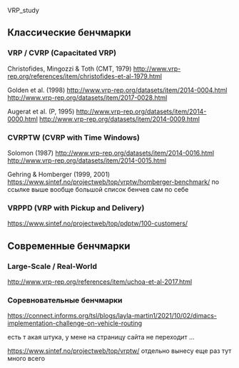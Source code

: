 VRP_study

## Классические бенчмарки

### VRP / CVRP (Capacitated VRP)

Christofides, Mingozzi & Toth (CMT, 1979)
http://www.vrp-rep.org/references/item/christofides-et-al-1979.html

Golden et al. (1998)
http://www.vrp-rep.org/datasets/item/2014-0004.html
http://www.vrp-rep.org/datasets/item/2017-0028.html

Augerat et al. (P, 1995)
http://www.vrp-rep.org/datasets/item/2014-0000.html
http://www.vrp-rep.org/datasets/item/2014-0009.html


### CVRPTW (CVRP with Time Windows)

Solomon (1987)
http://www.vrp-rep.org/datasets/item/2014-0016.html
http://www.vrp-rep.org/datasets/item/2014-0015.html

Gehring & Homberger (1999, 2001)
https://www.sintef.no/projectweb/top/vrptw/homberger-benchmark/
по ссылке выше вообще большой список бенчев сам по себе

### VRPPD (VRP with Pickup and Delivery)

https://www.sintef.no/projectweb/top/pdptw/100-customers/


## Современные бенчмарки

### Large-Scale / Real-World

http://www.vrp-rep.org/references/item/uchoa-et-al-2017.html

### Соревновательные бенчмарки

https://connect.informs.org/tsl/blogs/layla-martin1/2021/10/02/dimacs-implementation-challenge-on-vehicle-routing

есть т акая штука, у мене на страницу сайта не переходит ...

https://www.sintef.no/projectweb/top/vrptw/
отдельно вынесу еще раз тут много всего